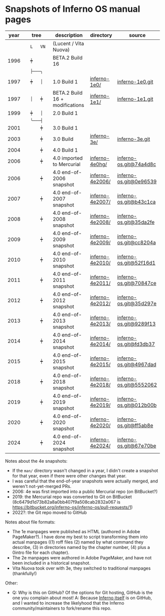 <!--
  README.md - Overview of the inferno-manpages.git archive

  Copyright (C) 2025  Luke T. Shumaker <lukeshu@lukeshu.com>
  SPDX-License-Identifier: MIT
 -->
# Snapshots of Inferno OS manual pages

<!-- The spaces between `...` in the "tree" column are Unicode
     non-breaking spaces, because GitHub markdown rendering. -->
| year | tree        | description                     | directory                            | source                                                                                                             |
|------|-------------|---------------------------------|--------------------------------------|--------------------------------------------------------------------------------------------------------------------|
|      | `  L   VN ` | (Lucent / Vita Nuova)           |                                      |                                                                                                                    |
| 1996 | `  ┿      ` | BETA.2 Build 16                 |                                      |                                                                                                                    |
|      | `  ├───╮  ` |                                 |                                      |                                                                                                                    |
| 1997 | `  ┿   │  ` | 1.0 Build 1                     | [inferno-1e0/](./inferno-1e0/)       | [inferno-1e0.git](https://github.com/inferno-os/inferno-1e0)                                                       |
| 1997 | `  │   ┿  ` | BETA.2 Build 16 + modifications | [inferno-1e1/](./inferno-1e1/)       | [inferno-1e1.git](https://github.com/inferno-os/inferno-1e1)                                                       |
| 1999 | `  ┿   │  ` | 2.0 Build 1                     |                                      |                                                                                                                    |
|      | `  ╰───┤  ` |                                 |                                      |                                                                                                                    |
| 2001 | `      ┿  ` | 3.0 Build 1                     |                                      |                                                                                                                    |
| 2003 | `      ┿  ` | 3.0 Build <last>                | [inferno-3e/](./inferno-3e/)         | [inferno-3e.git](https://github.com/inferno-os/inferno-3e)                                                         |
| 2004 | `      ┿  ` | 4.0 Build 1                     |                                      |                                                                                                                    |
| 2006 | `      ┿  ` | 4.0 imported to Mercurial       | [inferno-4e0hg/](./inferno-4e0hg/)   | [inferno-os.git@74a4d8c](https://github.com/inferno-os/inferno-os/commit/74a4d8c26dd3c1e9febcb717cfd6cb6512991a7a) |
| 2006 | `      ┿  ` | 4.0 end-of-2006 snapshot        | [inferno-4e2006/](./inferno-4e2006/) | [inferno-os.git@0e96539](https://github.com/inferno-os/inferno-os/commit/0e96539ff7cff23233d3f0a64bb285b385a3a1f4) |
| 2007 | `      ┿  ` | 4.0 end-of-2007 snapshot        | [inferno-4e2007/](./inferno-4e2007/) | [inferno-os.git@b43c1ca](https://github.com/inferno-os/inferno-os/commit/b43c1ca5eb5fc65b93ae935a568432712797b049) |
| 2008 | `      ┿  ` | 4.0 end-of-2008 snapshot        | [inferno-4e2008/](./inferno-4e2008/) | [inferno-os.git@35da2fe](https://github.com/inferno-os/inferno-os/commit/35da2feea738176e4f6e98e412f28e4fdb79ceac) |
| 2009 | `      ┿  ` | 4.0 end-of-2009 snapshot        | [inferno-4e2009/](./inferno-4e2009/) | [inferno-os.git@cc8204a](https://github.com/inferno-os/inferno-os/commit/cc8204a326b4d4f4213a28c97130677a829e4091) |
| 2010 | `      ┿  ` | 4.0 end-of-2010 snapshot        | [inferno-4e2010/](./inferno-4e2010/) | [inferno-os.git@52f16d1](https://github.com/inferno-os/inferno-os/commit/52f16d1848f6b09be704656b278eb3dba30416bd) |
| 2011 | `      ┿  ` | 4.0 end-of-2011 snapshot        | [inferno-4e2011/](./inferno-4e2011/) | [inferno-os.git@70847ce](https://github.com/inferno-os/inferno-os/commit/70847ce7c3d2ee9800014eb328f362b8e335ac76) |
| 2012 | `      ┿  ` | 4.0 end-of-2012 snapshot        | [inferno-4e2012/](./inferno-4e2012/) | [inferno-os.git@35d297e](https://github.com/inferno-os/inferno-os/commit/35d297e4cdffea9f5d876142dcc5cd9b59d66622) |
| 2013 | `      ┿  ` | 4.0 end-of-2013 snapshot        | [inferno-4e2013/](./inferno-4e2013/) | [inferno-os.git@9289f13](https://github.com/inferno-os/inferno-os/commit/9289f13ae7ef1f735ad9146de7b73c75425d9cb6) |
| 2014 | `      ┿  ` | 4.0 end-of-2014 snapshot        | [inferno-4e2014/](./inferno-4e2014/) | [inferno-os.git@fd3db37](https://github.com/inferno-os/inferno-os/commit/fd3db37e4301445f112600ce4041a1a99a563d36) |
| 2015 | `      ┿  ` | 4.0 end-of-2015 snapshot        | [inferno-4e2015/](./inferno-4e2015/) | [inferno-os.git@4967dad](https://github.com/inferno-os/inferno-os/commit/4967dadcdf358bb3b8237f5a877490b87d3d2b8a) |
| 2018 | `      ┿  ` | 4.0 end-of-2018 snapshot        | [inferno-4e2018/](./inferno-4e2018/) | [inferno-os.git@5552062](https://github.com/inferno-os/inferno-os/commit/55520626f59983d296c98c008af92f7c5c27bf5f) |
| 2019 | `      ┿  ` | 4.0 end-of-2019 snapshot        | [inferno-4e2019/](./inferno-4e2019/) | [inferno-os.git@012b00b](https://github.com/inferno-os/inferno-os/commit/012b00b7e47ed291b1f2ab07745f5a53db357c91) |
| 2020 | `      ┿  ` | 4.0 end-of-2020 snapshot        | [inferno-4e2020/](./inferno-4e2020/) | [inferno-os.git@ff5ab8e](https://github.com/inferno-os/inferno-os/commit/ff5ab8e7bad9f4c04b5d06dbc4290fe0f43c4467) |
| 2024 | `      ┿  ` | 4.0 end-of-2024 snapshot        | [inferno-4e2024/](./inferno-4e2024/) | [inferno-os.git@67e70be](https://github.com/inferno-os/inferno-os/commit/67e70befb2ad0058fd7894be34c492ddb6d09988) |

Notes about the 4e snapshots:
- If the `man/` directory wasn't changed in a year, I didn't create a
  snapshot for that year, even if there were other changes that year.
- I was careful that the end-of-year snapshots were actually merged,
  and weren't not-yet-merged PRs.
- 2006: 4e was first imported into a public Mercurial repo (on
  BitBucket?)
- 2019: the Mercurial repo was converted to Git on BitBucket
  (8c6479d1d73b82a8a0bb407f9a508cab2832a067 is
  https://bitbucket.org/inferno-os/inferno-os/pull-requests/1)
- 2022?: the Git repo moved to GitHub

Notes about file formats:
- The 1e manpages were published as HTML (authored in Adobe
  PageMaker?).  I have done my best to script transforming them into
  actual manpages ((1) roff files (2) named by what command they
  describe, (3) in directories named by the chapter number, (4) plus
  a 0intro file for each chapter).
- The 2e manpages were authored in Adobe PageMaker, and have not been
  included in a historical snapshot.
- Vita Nuova took over with 3e, they switched to traditional manpages
  (thankfully!)

Other:
- Q: Why is this on GitHub?  Of the options for Git hosting, GitHub is
  the one you complain about most!  A: Because [Inferno
  itself](https://github.com/inferno-os) is on GitHub, and I wanted to
  increase the likelyhood that the Inferno community/maintainers to
  fork/rename this repo.
